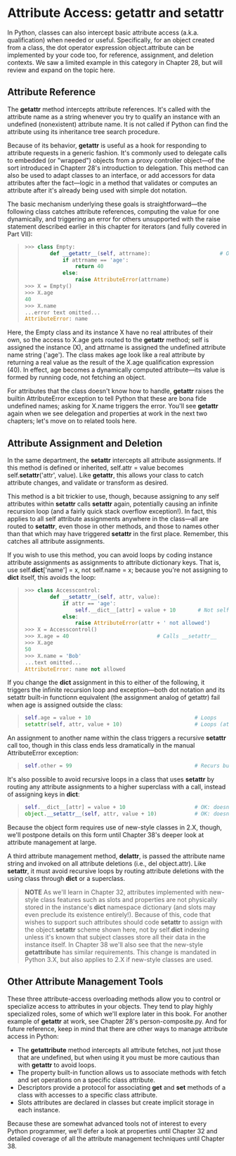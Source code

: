 # Attribute Access: __getattr__ and __setattr__

In Python, classes can also intercept basic attribute access (a.k.a. qualification) when needed or useful. 
Specifically, for an object created from a class, the dot operator expression object.attribute can be 
implemented by your code too, for reference, assignment, and deletion contexts. We saw a limited example 
in this category in Chapter 28, but will review and expand on the topic here.

## Attribute Reference
The __getattr__ method intercepts attribute references. It's called with the attribute name as a string 
whenever you try to qualify an instance with an undefined (nonexistent) attribute name. It is not called 
if Python can find the attribute using its inheritance tree search procedure.

Because of its behavior, __getattr__ is useful as a hook for responding to attribute requests in a generic 
fashion. It's commonly used to delegate calls to embedded (or "wrapped") objects from a proxy controller 
object—of the sort introduced in Chapterr 28's introduction to delegation. This method can also be used to 
adapt classes to an interface, or add accessors for data attributes after the fact—logic in a method that
validates or computes an attribute after it's already being used with simple dot notation.

The basic mechanism underlying these goals is straightforward—the following class  catches attribute references,
computing the value for one dynamically, and triggering an error for others unsupported with the raise statement 
described earlier in this chapter for iterators (and fully covered in Part VII):
> ```python
> >>> class Empty:
>         def __getattr__(self, attrname): 						# On self.undefined
> 		      if attrname == 'age':
> 			      return 40
> 			  else:
> 			      raise AttributeError(attrname)
> >>> X = Empty()
> >>> X.age
> 40
> >>> X.name
> ...error text omitted...
> AttributeError: name
> ```

Here, the Empty class and its instance X have no real attributes of their own, so the access to X.age gets routed 
to the __getattr__ method; self is assigned the instance (X), and attrname is assigned the undefined attribute name 
string ('age'). The class makes age look like a real attribute by returning a real value as the result of the X.age 
qualification expression (40). In effect, age becomes a dynamically computed attribute—its value is  formed by running 
code, not fetching an object.

For attributes that the class doesn't know how to handle, __getattr__ raises the builtin AttributeError exception to 
tell Python that these are bona fide undefined names; asking for X.name triggers the error. You'll see __getattr__ again 
when we see delegation and properties at work in the next two chapters; let's move on to related tools here.

## Attribute Assignment and Deletion
In the same department, the __setattr__ intercepts all attribute assignments. If this method is defined or inherited, 
self.attr = value becomes self.__setattr__('attr', value). Like __getattr__, this allows your class to catch attribute 
changes, and validate or transform as desired.

This method is a bit trickier to use, though, because assigning to any self attributes within __setattr__ calls __setattr__ 
again, potentially causing an infinite recursion loop (and a fairly quick stack overflow exception!). In fact, this applies 
to all self attribute assignments anywhere in the class—all are routed to __setattr__, even those in other methods, 
and those to names other than that which may have triggered  __setattr__ in the first place. Remember, this catches 
all attribute assignments.

If you wish to use this method, you can avoid loops by coding instance attribute assignments as assignments to attribute 
dictionary keys. That is, use self.__dict__['name'] = x, not self.name = x; because you're not assigning to  __dict__ itself, 
this avoids the loop:
> ```python
> >>> class Accesscontrol:
>         def __setattr__(self, attr, value):
>             if attr == 'age':
> 			      self.__dict__[attr] = value + 10		 # Not self.name=val or setattr
> 			  else:
> 			      raise AttributeError(attr + ' not allowed')
> >>> X = Accesscontrol()
> >>> X.age = 40 							# Calls __setattr__
> >>> X.age
> 50
> >>> X.name = 'Bob'
> ...text omitted...
> AttributeError: name not allowed
> ```

If you change the __dict__ assignment in this to either of the following, it triggers the infinite recursion loop 
and exception—both dot notation and its setattr built-in functionn equivalent (the assignment analog of getattr) fail 
when age is assigned outside the class:
> ```python
> self.age = value + 10 								# Loops
> setattr(self, attr, value + 10) 						# Loops (attr is 'age')
> ```
An assignment to another name within the class triggers a recursive __setattr__ call too, though in this class ends 
less dramatically in the manual AttributeError exception:
> ```python
> self.other = 99 										# Recurs but doesn't loop: fails
> ```
It's also possible to avoid recursive loops in a class that uses __setattr__ by routing any attribute assignments to
a higher superclass with a call, instead of assigning keys in __dict__:
> ```python
> self.__dict__[attr] = value + 10 						# OK: doesn't loop
> object.__setattr__(self, attr, value + 10) 			# OK: doesn't loop (new-style only)
> ```
Because the object form requires use of new-style classes in 2.X, though, we'll postpone details on this form until 
Chapter 38's deeper look at attribute management at large.

A third attribute management method, __delattr__, is passed the attribute name string and invoked on all attribute 
deletions (i.e., del object.attr). Like __setattr__, it must avoid recursive loops by routing attribute deletions with 
the using class through  __dict__ or a superclass.

> **NOTE**
> As we'll learn in Chapter 32, attributes implemented with new-style class features such as slots and properties 
> are not physically stored in the instance's __dict__ namespace dictionary (and slots may even preclude its existence 
> entirely!). Because of this, code that wishes to support such attributes should code __setattr__ to assign with the
> object.__setattr__ scheme shown here, not by self.__dict__ indexing unless it's known that subject classes store all 
> their data in the instance itself. In Chapter 38 we'll also see that the new-style __getattribute__ has similar 
> requirements. This change is mandated in Python 3.X, but also applies to 2.X if new-style classes are used.

## Other Attribute Management Tools
These three attribute-access overloading methods allow you to control or specialize access to attributes in your objects.
They tend to play highly specialized roles, some of which we'll explore later in this book. For another example of 
__getattr__ at work, see Chapter 28's person-composite.py. And for future reference, keep in mind that there are
other ways to manage attribute access in Python:
- The __getattribute__ method intercepts all attribute fetches, not just those that are undefined, but when using it 
  you must be more cautious than with __getattr__ to avoid loops.
- The property built-in function allows us to associate methods with fetch and set operations on a specific class attribute.
- Descriptors provide a protocol for associating __get__ and __set__ methods of a class with accesses to a specific class attribute.
- Slots attributes are declared in classes but create implicit storage in each instance.

Because these are somewhat advanced tools not of interest to every Python programmer, we'll defer a look at properties 
until Chapter 32 and detailed coverage of all the attribute management techniques until Chapter 38.
